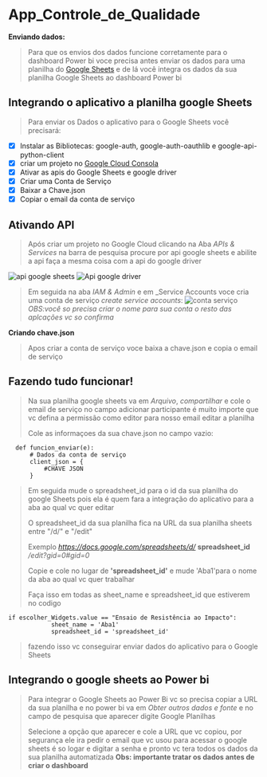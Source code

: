 # App_Controle_de_Qualidade
**Enviando dados:**
> Para que os envios dos dados funcione corretamente
> para o dashboard Power bi voce precisa antes enviar os dados para uma
> planilha do [Google Sheets](https://docs.google.com/spreadsheets/u/0/)
> e de lá você integra os dados da sua planilha Google Sheets ao dashboard Power bi
## Integrando o aplicativo a planilha google Sheets
> Para enviar os Dados o aplicativo para o Google Sheets você precisará:
- [x] Instalar as Bibliotecas: google-auth, google-auth-oauthlib e google-api-python-client
- [x] criar um projeto no [Google Cloud Consola](https://cloud.google.com/)
- [x] Ativar as apis do Google Sheets e google driver
- [x] Criar uma Conta de Serviço
- [x] Baixar a Chave.json
- [x] Copiar o email da conta de serviço     
## Ativando API
> Após criar um projeto no Google Cloud clicando na Aba _APIs & Services_
> na barra de pesquisa procure por api google sheets e abilite a api
> faça a mesma coisa com a api do google driver

![api google sheets](https://github.com/user-attachments/assets/8b22531d-671b-4a7e-8280-a626b00a9f71)
![Api google driver](https://github.com/user-attachments/assets/d1ddf74c-a76d-457e-8edf-ee0208faa9af)

> Em seguida na aba _IAM & Admin_ e em _Service Accounts voce cria uma conta de serviço _create service accounts_:
![conta serviço](https://github.com/user-attachments/assets/b97eff4a-7793-4529-8a82-af8c959c994a)
> _OBS:você so precisa criar o nome para sua conta o resto das aplcações vc so confirma_
> 
**Criando chave.json**
>Apos criar a conta de serviço voce baixa a chave.json
>e copia o email de serviço
## Fazendo tudo funcionar!
> Na sua planilha google sheets va em _Arquivo_, _compartilhar_ e cole o email de serviço no campo adicionar participante é muito importe que vc defina a permissão como editor para nosso email editar a planilha
>
> Cole as informaçoes da sua chave.json no campo vazio:
```
  def funcion_enviar(e):
      # Dados da conta de serviço
      client_json = {
          #CHAVE JSON
      }
```
>Em seguida mude o spreadsheet_id para o id da sua planilha do google Sheets pois ela é quem fara a integração do aplicativo para a aba ao qual vc quer editar
>
>O spreadsheet_id da sua planilha fica na URL da sua planilha sheets entre "/d/" e "/edit"
>
>Exemplo _https://docs.google.com/spreadsheets/d/_ **spreadsheet_id** _/edit?gid=0#gid=0_
>
>Copie e cole no lugar de **'spreadsheet_id'**
>e mude 'Aba1'para o nome da aba ao qual vc quer trabalhar
>
>Faça isso em todas as sheet_name e spreadsheet_id que estiverem no codigo
```
if escolher_Widgets.value == "Ensaio de Resistência ao Impacto":
            sheet_name = 'Aba1'
            spreadsheet_id = 'spreadsheet_id'
```
>fazendo isso vc conseguirar enviar dados do aplicativo para o Google Sheets
## Integrando o google sheets ao Power bi
>Para integrar o Google Sheets ao Power Bi vc so precisa copiar a URL da sua planilha e no power bi va em _Obter outros dados e fonte_ e no campo de pesquisa que aparecer digite Google Planilhas
>
>Selecione a opção que aparecer e cole a URL que vc copiou, por segurança ele ira pedir o email que vc usou para acessar o google sheets é so logar e digitar a senha e pronto vc tera todos os dados da sua planilha automatizada
**Obs: importante tratar os dados antes de criar o dashboard**


